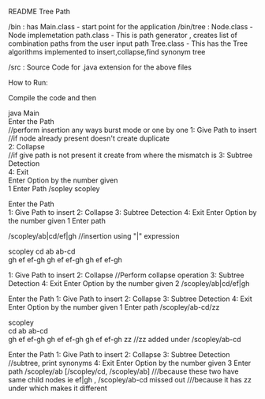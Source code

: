 README Tree Path

/bin : has Main.class - start point for the application
/bin/tree : Node.class - Node implemetation
            path.class - This is path generator , creates list of combination paths from the user input path
            Tree.class - This has the Tree algorithms implemented to insert,collapse,find synonym tree
       <br />
          
/src : Source Code for .java extension for the above files 

How to Run:

Compile the code and then 

java Main<br />
Enter the Path<br />                     //perform insertion any ways burst mode or one by one
1: Give Path to insert<br />            //if node already present doesn't create duplicate  
2: Collapse<br />                       //if give path is not present it create from where the mismatch is
3: Subtree Detection<br />
4: Exit<br />
Enter Option by the number given<br />
1
Enter Path
/sopley
scopley

Enter the Path            
1: Give Path to insert
2: Collapse
3: Subtree Detection
4: Exit
Enter Option by the number given
1
Enter path

/scopley/ab|cd/ef|gh                        //insertion using "|" expression

scopley	
cd	ab	ab-cd	
gh	ef	ef-gh	gh	ef	ef-gh	gh	ef	ef-gh	

1: Give Path to insert
2: Collapse                //Perform collapse operation
3: Subtree Detection
4: Exit
Enter Option by the number given
2
/scopley/ab|cd/ef|gh


Enter the Path
1: Give Path to insert
2: Collapse
3: Subtree Detection
4: Exit
Enter Option by the number given
1
Enter path
/scopley/ab-cd/zz

scopley     
cd	ab	ab-cd       
gh	ef	ef-gh	gh	ef	ef-gh	gh	ef	ef-gh	zz              //zz added under /scopley/ab-cd


Enter the Path
1: Give Path to insert
2: Collapse
3: Subtree Detection                                     //subtree, print synonyms
4: Exit
Enter Option by the number given
3
Enter path
/scopley/ab
[/scopley/cd, /scopley/ab]          ///because these two have same child nodes ie ef|gh , /scopley/ab-cd missed out                                          ///because it has zz under which makes it different



